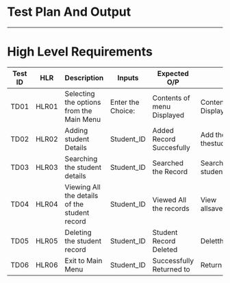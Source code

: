 # Test Plan And Output
------------------------
  # High Level Requirements
  
  
Test ID	 |    HLR	    |                  Description                       |            Inputs          	|      Expected O/P	         |         Actual O/P             |
---------|------------|----------------------------------------------------|------------------------------|----------------------------|--------------------------------|
TD01	   |    HLR01	  |       Selecting the  options from the Main Menu	   | Enter the Choice:            |  Contents of menu Displayed|      Contents of menu Displayed|          |            |                                                    |   ADD,SEARCH,VIEW,DELETE,EXIT|        Successfully	       |            Successfully        |          |            |                                                    |                              |                            |                                |
TD02	   |    HLR02	  |               Adding student Details	             |             Student_ID	      |   Added Record Succesfully |    Add the record of thestudent|
TD03	   |    HLR03	  |       Searching the student details	               |           Student_ID	        |  Searched the Record       |   Search a particular student' |          |            |                                                    |                              |           successfully	   |             record             |          |            |                                                    |                              |                            |                                |
TD04	   |    HLR04	  |       Viewing All the details of the student record|	          Student_ID	      |    Viewed All the records  |   View allsavedstudent'srecord |          |            |                                                    |                              |           Successfully	   |                                |          |            |                                                    |                              |                            |                                |
TD05	   |    HLR05	  |            Deleting the student record	           |             Student_ID	      |     Student Record Deleted |  Deletthespecifiedstudent's    |          |            |                                                    |                              |           Successfully	   |               record           |          |            |                                                    |                              |                            |                                |
TD06	   |    HLR06	  |                 Exit to Main Menu	                 |           Student_ID	        | Successfully Returned to   |    Return to the main menu     |          |            |                                                    |                              |        Main Menu	         |                                |
